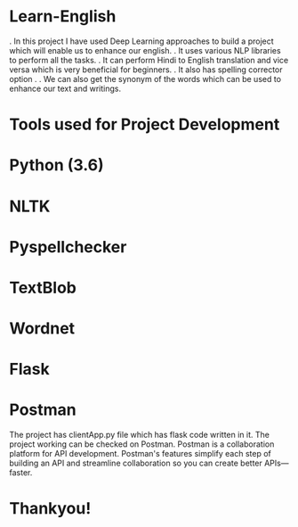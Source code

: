 # Learn-English
. In this project I have used Deep Learning approaches to build a project which will enable us to enhance our english.
. It uses various NLP libraries to perform all the tasks.
. It can perform Hindi to English translation and vice versa which is very beneficial for beginners.
. It also has spelling corrector option .
. We can also get the synonym of the words which can be used to enhance our text and writings.


# Tools used for Project Development

# Python (3.6)
# NLTK
# Pyspellchecker
# TextBlob
# Wordnet
# Flask
# Postman

The project has clientApp.py file which has flask code written in it.
The project working can be checked on Postman.
Postman is a collaboration platform for API development. Postman's features simplify each step of building an API and streamline collaboration so you can create better APIs—faster.

# Thankyou!
